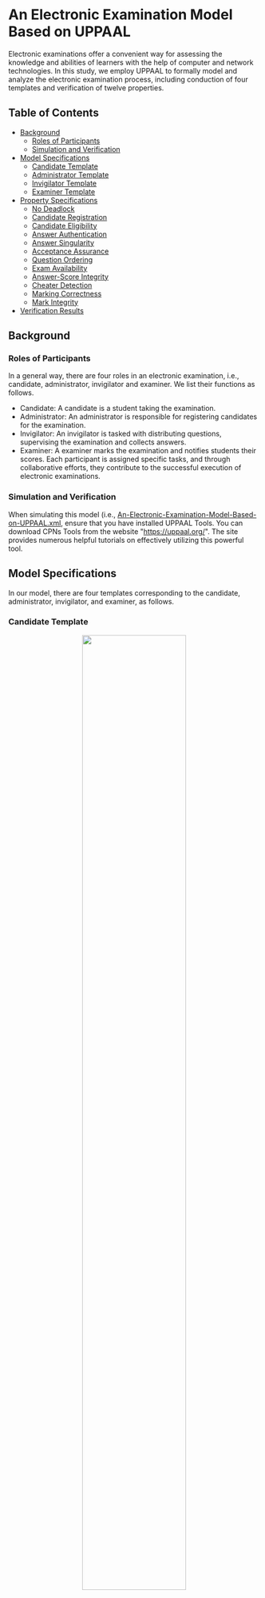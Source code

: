 # An Electronic Examination Model Based on UPPAAL

Electronic examinations offer a convenient way for assessing the knowledge and abilities of learners with the help of computer and network technologies. In this study, we employ UPPAAL to formally model and analyze the electronic examination process, including conduction of four templates and verification of twelve properties. 

## Table of Contents

- [Background](#Background)
  - [Roles of Participants](#Roles-of-Participants)
  - [Simulation and Verification](#Simulation-and-Verification)
- [Model Specifications](#Model-Specifications)
  - [Candidate Template](#Candidate-Template)
  - [Administrator Template](#Administrator-Template)
  - [Invigilator Template](#Invigilator-Template)
  - [Examiner Template](#Examiner-Template)
- [Property Specifications](#Property-Specifications)
  - [No Deadlock](#No-Deadlock)
  - [Candidate Registration](#Candidate-Registration)
  - [Candidate Eligibility](#Candidate-Eligibility)
  - [Answer Authentication](#Answer-Authentication)
  - [Answer Singularity](#Answer-Singularity)
  - [Acceptance Assurance](#Acceptance-Assurance)
  - [Question Ordering](#Question-Ordering)
  - [Exam Availability](#Exam-Availability)
  - [Answer-Score Integrity](#Answer-Score-Integrity)
  - [Cheater Detection](#Cheater-Detection)
  - [Marking Correctness](#Marking-Correctness)
  - [Mark Integrity](#Mark-Integrity)  
- [Verification Results](#Verification-Results)


## Background

### Roles of Participants

In a general way, there are four roles in an electronic examination, i.e., candidate, administrator, invigilator and examiner. We list their functions as follows. 
* Candidate: A candidate is a student taking the examination.
* Administrator: An administrator is responsible for registering candidates for the examination.
* Invigilator: An invigilator is tasked with distributing questions, supervising the examination and collects answers. 
* Examiner: A examiner marks the examination and notifies students their scores. 
Each participant is assigned specific tasks, and through collaborative efforts, they contribute to the successful execution of electronic examinations.

### Simulation and Verification

When simulating this model (i.e., [An-Electronic-Examination-Model-Based-on-UPPAAL.xml](https://github.com/TURTING-BO/An-Electronic-Examination-Model-Based-on-UPPAAL/blob/main/An-Electronic-Examination-Model-Based-on-UPPAAL.xml), ensure that you have installed UPPAAL Tools. You can download CPNs Tools from the website "https://uppaal.org/". The site provides numerous helpful tutorials on effectively utilizing this powerful tool.

## Model Specifications

In our model, there are four templates corresponding to the candidate, administrator, invigilator, and examiner, as follows.

### Candidate Template

<figure>
  <div align=center>
    <img src="https://github.com/TURTING-BO/An-Electronic-Examination-Model-Based-on-UPPAAL/blob/main/Template%20Figures/Candidate%20template.pdf" width="70%" height="70%">  
  </div>
  <div align=center>
     <figcaption>Figure 1. Candidate Templates</figcaption>
  </div>    
</figure>

### Administrator Template
<figure>
  <div align=center>
    <img src="https://github.com/TURTING-BO/An-Electronic-Examination-Model-Based-on-UPPAAL/blob/main/Template%20Figures/Administrator%20Template.jpg" width="70%" height="70%"> 
  </div>
  <div align=center>
     <figcaption>Figure 2. Administrator Templates</figcaption>
  </div>    
</figure>

### Invigilator Template
<figure>
  <div align=center>
    <img src="https://github.com/TURTING-BO/An-Electronic-Examination-Model-Based-on-UPPAAL/blob/main/Template%20Figures/Invigilator%20Template.jpg" width="70%" height="70%"> 
  </div>
  <div align=center>
     <figcaption>Figure 3. Invigilator Templates</figcaption>
  </div>    
</figure>

### Examiner Template
<figure>
  <div align=center>
    <img src="https://github.com/TURTING-BO/An-Electronic-Examination-Model-Based-on-UPPAAL/blob/main/Template%20Figures/Examiner%20Template.jpg" width="70%" height="70%"> 
  </div>
  <div align=center>
     <figcaption>Figure 4. Examiner Templates</figcaption>
  </div>    
</figure>

## Property Specifications

### No Deadlock

In the electronic examination model, the absence of deadlocks is crucial to prevent any "never-ending" scenarios.

<p align="center" > A[] not deadlock </p>

### Candidate Registration

The candidate registration property stipulates that a candidate can submit an answer only if they have registered.

<p align="center"> A[] forall(i:ID) !(! FindElement(R, i) & FindElement(S, i)) </p>

### Candidate Eligibility

The candidate eligibility property signifies that a candidate's answer can be accepted only if they have registered.

<p align="center"> A[] forall(i:ID) !(!FindElement(R, i) & FindElement(A, i)) </p>

### Answer Authentication

The answer authentication property stipulates that a candidate's answer can be accepted only if they have submitted the answer.

<p align="center"> A[] forall(i:ID) !(!FindElement(S, i) & FindElement(A, i)) </p>

### Answer Singularity

The answer singularity property signifies that, for each candidate, only a singular response can be deemed acceptable per question.

<p align="center"> A[] forall(i:ID) OneAnswerEachQuestion(A, i) </p>

### Acceptance Assurance

The acceptance assurance property underscores the requirement that an answer submitted by a candidate should be accepted.

<p align="center"> A[] forall(i:ID) FirstSubmitFollowAccept(T, i) </p>

### Question Ordering

The question ordering property emphasizes that a candidate can proceed to the next question only after the answer to the current question is accepted.

<p align="center"> A[] forall(i:ID) GetAcceptGet(T, i) </p>

### Exam Availability

The exam availability property stipulates that the acceptance of an answer from a candidate is permissible only during the examination period.

<p align="center"> A[] StartAcceptEnd(T) </p>

### Answer-Score Integrity

The answer-score integrity property ensures that the correct answer can not be modified after the examination starts.

<p align="center"> A[] NoStartCorrAns(T) </p>

### Cheater Detection

During an examination process, cheating may take place, e.g., one candidate copies the answers of the other candidate.

<p align="center"> A[] NoDistanceExceed(sm) </p>

### Marking Correctness

The marking correctness property asserts that once marking has occurred, the correct answers cannot be modified. 

<p align="center"> A[] NoCorrAnsMark(T) </p>

### Mark Integrity

The mark integrity property ensures that each candidate receives notification after marking, and all answers from candidates are duly marked.

<p align="center"> A[] MarkIntegrity(T) </p>

## Verification Results
Our model satisfied all the 12 specified properties, underscoring the reliability of the electronic examination model. The verification time and resident memory statistics indicate that the associated time and space overhead are within acceptable limits.

<figure>
  <div align=center>
    <img src="https://github.com/TURTING-BO/An-Electronic-Examination-Model-Based-on-UPPAAL/blob/main/Verification%20Results.pdf" width="70%" height="70%"> 
  </div>
  <div align=center>
     <figcaption>Figure 5. Verification Resultss</figcaption>
  </div>    
</figure>
